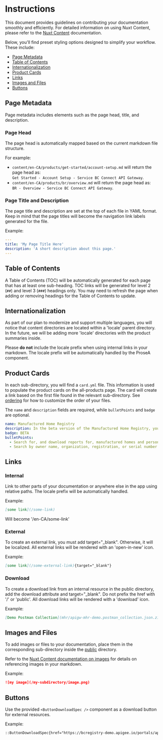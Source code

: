 # Instructions

This document provides guidelines on contributing your documentation smoothly and efficiently. For detailed information on using Nuxt Content, please refer to the [Nuxt Content](https://content.nuxt.com/) documentation. 

Below, you'll find preset styling options designed to simplify your workflow. These include:

- [Page Metadata](#page-metadata)
- [Table of Contents](#table-of-contents)
- [Internationalization](#internationalization)
- [Product Cards](#product-cards)
- [Links](#links)
- [Images and Files](#images-and-files)
- [Buttons](#buttons)

## Page Metadata

Page metadata includes elements such as the page head, title, and description.

<!-- omit in toc -->
### Page Head

The page head is automatically mapped based on the current markdown file structure.

For example:
- `content/en-CA/products/get-started/account-setup.md` will return the page head as:  
  `Get Started - Account Setup - Service BC Connect API Gateway`.
- `content/en-CA/products/br/overview.md` will return the page head as:  
  `BR - Overview - Service BC Connect API Gateway`.

<!-- omit in toc -->
### Page Title and Description

The page title and description are set at the top of each file in YAML format. Keep in mind that the page titles will become the navigation link labels generated for the file.

Example:
```yaml
---
title: 'My Page Title Here'
description: 'A short description about this page.'
---
```

## Table of Contents

A Table of Contents (TOC) will be automatically generated for each page that has at least one sub-heading. TOC links will be generated for level 2 (`##`) and level 3 (`###`) headings only. You may need to refresh the page when adding or removing headings for the Table of Contents to update.


## Internationalization

As part of our plan to modernize and support multiple languages, you will notice that content directories are located within a 'locale' parent directory. In the future, we will be adding more 'locale' directories with the product summaries inside.

Please **do not** include the locale prefix when using internal links in your markdown. The locale prefix will be automatically handled by the ProseA component.

## Product Cards

In each sub-directory, you will find a `card.yml` file. This information is used to populate the product cards on the all-products page. The card will create a link based on the first file found in the relevant sub-directory. See [ordering](https://content.nuxt.com/usage/content-directory#ordering) for how to customize the order of your files.

The `name` and `description` fields are required, while `bulletPoints` and `badge` are optional.

```yaml
name: Manufactured Home Registry
description: In the beta version of the Manufactured Home Registry, you are currently able to
badge: BETA
bulletPoints:
  - Search for, and download reports for, manufactured homes and personal property liens on manufactured homes.
  - Search by owner name, organization, registration, or serial number.

```

## Links

<!-- omit in toc -->
### Internal

Link to other parts of your documentation or anywhere else in the app using relative paths. The locale prefix will be automatically handled.

Example:
```markdown
[some link](/some-link)
```
Will become '/en-CA/some-link'

<!-- omit in toc -->
### External

To create an external link, you must add target="_blank". Otherwise, it will be localized. All external links will be rendered with an 'open-in-new' icon.

Example:
```markdown
[some link](/some-external-link){target="_blank"}
```

<!-- omit in toc -->
### Download

To create a download link from an internal resource in the public directory, add the download attribute and target="_blank". Do not prefix the href with '/' or 'public'. All download links will be rendered with a 'download' icon.

Example:
```markdown
[Demo Postman Collection](mhr/apigw-mhr-demo.postman_collection.json.zip){download="apigw-mhr-demo-postman.json" target="_blank"}
```

## Images and Files

To add images or files to your documentation, place them in the corresponding sub-directory inside the [public](https://github.com/deetz99/sbc-apigw/tree/main/web/site/public) directory.

Refer to the [Nuxt Content documentation on images](https://content.nuxt.com/usage/markdown#images) for details on referencing images in your markdown.

Example:
```markdown
![my image](/my-subdirectory/image.png)
```

## Buttons

Use the provided `<ButtonDownloadSpec />` component as a download button for external resources.

Example:
```markdown
::ButtonDownloadSpec{href="https://bcregistry-demo.apigee.io/portals/api/sites/bcregistry-demo/liveportal/apis/businessproxy/download_spec"}::
```